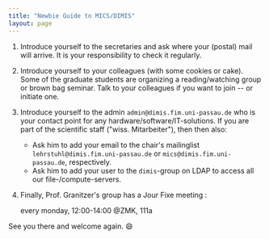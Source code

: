 ```yaml
---
title: "Newbie Guide to MICS/DIMIS"
layout: page
---
```


1. Introduce yourself to the secretaries and ask where your (postal)
   mail will arrive. It is your responsibility to check it regularly.
2. Introduce yourself to your colleagues (with some cookies or
   cake). Some of the graduate students are organizing a
   reading/watching group or brown bag seminar. Talk to your
   colleagues if you want to join -- or initiate one.
3. Introduce yourself to the admin `admin@dimis.fim.uni-passau.de` who
   is your contact point for any hardware/software/IT-solutions. If
   you are part of the scientific staff ("wiss. Mitarbeiter"), then
   then also:
   - Ask him to add your email to the chair's mailinglist
     `lehrstuhl@dimis.fim.uni-passau.de` or
     `mics@dimis.fim.uni-passau.de`, respectively.
   - Ask him to add your user to the `dimis`-group on LDAP to access
     all our file-/compute-servers.
4. Finally, Prof. Granitzer's group has a Jour Fixe meeting :

    every monday, 12:00-14:00 @ZMK, 111a

See you there and welcome again. :smile:
